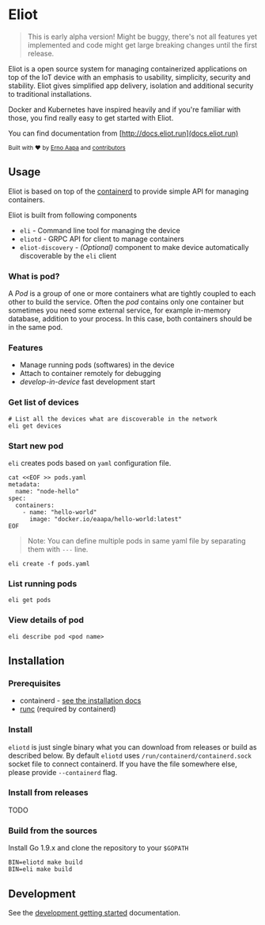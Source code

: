 # Eliot
> This is early alpha version! Might be buggy, there's not all features yet implemented and code might get large breaking changes until the first release.

Eliot is a open source system for managing containerized applications on top of the IoT device with an emphasis to usability, simplicity, security and stability. Eliot gives simplified app delivery, isolation and additional security to traditional installations.

Docker and Kubernetes have inspired heavily and if you're familiar with those, you find really easy to get started with Eliot.

You can find documentation from [http://docs.eliot.run](docs.eliot.run)

<sub>Built with ❤︎ by [Erno Aapa](https://github.com/ernoaapa) and [contributors](https://github.com/ernoaapa/eliot/contributors)</sub>

## Usage

Eliot is based on top of the [containerd](https://github.com/containerd/containerd) to provide simple API for managing containers. 

Eliot is built from following components
- `eli` - Command line tool for managing the device
- `eliotd` - GRPC API for client to manage containers
- `eliot-discovery` - _(Optional)_ component to make device automatically discoverable by the `eli` client

### What is pod?
A _Pod_ is a group of one or more containers what are tightly coupled to each other to build the service. Often the _pod_ contains only one container but sometimes you need some external service, for example in-memory database, addition to your process. In this case, both containers should be in the same pod.

### Features
- Manage running pods (softwares) in the device
- Attach to container remotely for debugging
- _develop-in-device_ fast development start

### Get list of devices
```
# List all the devices what are discoverable in the network
eli get devices
```

### Start new pod
`eli` creates pods based on `yaml` configuration file.
```shell
cat <<EOF >> pods.yaml
metadata:
  name: "node-hello"
spec:
  containers:
    - name: "hello-world"
      image: "docker.io/eaapa/hello-world:latest"
EOF
```
> Note: You can define multiple pods in same yaml file by separating them with `---` line.

```shell
eli create -f pods.yaml
```

### List running pods
```
eli get pods
```

### View details of pod
```
eli describe pod <pod name>
```

## Installation
### Prerequisites
- containerd - [see the installation docs](https://github.com/containerd/containerd/blob/master/docs/getting-started.md)
- [runc](https://github.com/opencontainers/runc) (required by containerd)

### Install
`eliotd` is just single binary what you can download from releases or build as described below.
By default `eliotd` uses `/run/containerd/containerd.sock` socket file to connect containerd.
If you have the file somewhere else, please provide `--containerd` flag.

### Install from releases
TODO

### Build from the sources
Install Go 1.9.x and clone the repository to your `$GOPATH`
```
BIN=eliotd make build
BIN=eli make build
```

## Development
See the [development getting started](docs/development-getting-started.md) documentation.